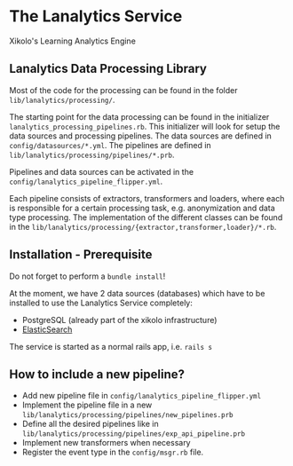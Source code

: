 # The Lanalytics Service

Xikolo's Learning Analytics Engine

## Lanalytics Data Processing Library

Most of the code for the processing can be found in the folder `lib/lanalytics/processing/`.

The starting point for the data processing can be found in the initializer `lanalytics_processing_pipelines.rb`. This initializer will look for setup the data sources and processing pipelines. The data sources are defined in `config/datasources/*.yml`. The pipelines are defined in `lib/lanalytics/processing/pipelines/*.prb`.

Pipelines and data sources can be activated in the `config/lanalytics_pipeline_flipper.yml`.

Each pipeline consists of extractors, transformers and loaders, where each is responsible for a certain processing task, e.g. anonymization and data type processing. The implementation of the different classes can be found in the `lib/lanalytics/processing/{extractor,transformer,loader}/*.rb`.

## Installation - Prerequisite

Do not forget to perform a `bundle install`!
 
At the moment, we have 2 data sources (databases) which have to be installed to use the Lanalytics Service completely:

* PostgreSQL (already part of the xikolo infrastructure)
* [ElasticSearch](https://download.elasticsearch.org/elasticsearch/elasticsearch/elasticsearch-1.5.0.zip)

The service is started as a normal rails app, i.e. `rails s`

## How to include a new pipeline?

* Add new pipeline file in `config/lanalytics_pipeline_flipper.yml`
* Implement the pipeline file in a new `lib/lanalytics/processing/pipelines/new_pipelines.prb`
* Define all the desired pipelines like in `lib/lanalytics/processing/pipelines/exp_api_pipeline.prb`
* Implement new transformers when necessary
* Register the event type in the `config/msgr.rb` file.
